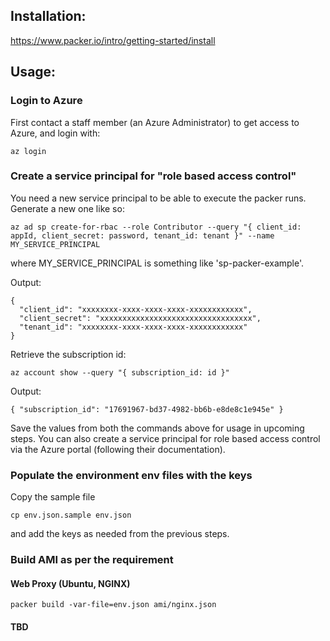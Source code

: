 ## Installation:

<https://www.packer.io/intro/getting-started/install>

## Usage:

### Login to Azure

First contact a staff member (an Azure Administrator) to get access to Azure, and login with:

  ```
  az login
  ```

### Create a service principal for "role based access control"

You need a new service principal to be able to execute the packer runs. Generate a new one like so:

  ```
  az ad sp create-for-rbac --role Contributor --query "{ client_id: appId, client_secret: password, tenant_id: tenant }" --name  MY_SERVICE_PRINCIPAL
  ```

  where MY_SERVICE_PRINCIPAL is something like 'sp-packer-example'.

  Output:

  ```
  {
    "client_id": "xxxxxxxx-xxxx-xxxx-xxxx-xxxxxxxxxxxx",
    "client_secret": "xxxxxxxxxxxxxxxxxxxxxxxxxxxxxxxxxx",
    "tenant_id": "xxxxxxxx-xxxx-xxxx-xxxx-xxxxxxxxxxxx"
  }
  ```

Retrieve the subscription id:

  ```
  az account show --query "{ subscription_id: id }"
  ```


  Output:

  ```
  { "subscription_id": "17691967-bd37-4982-bb6b-e8de8c1e945e" }
  ```

Save the values from both the commands above for usage in upcoming steps. You can also create a service principal for role based access control via the Azure portal (following their documentation).

### Populate the environment env files with the keys

Copy the sample file

```
cp env.json.sample env.json
```

and add the keys as needed from the previous steps.

### Build AMI as per the requirement

#### Web Proxy (Ubuntu, NGINX)

```
packer build -var-file=env.json ami/nginx.json
```

#### TBD

